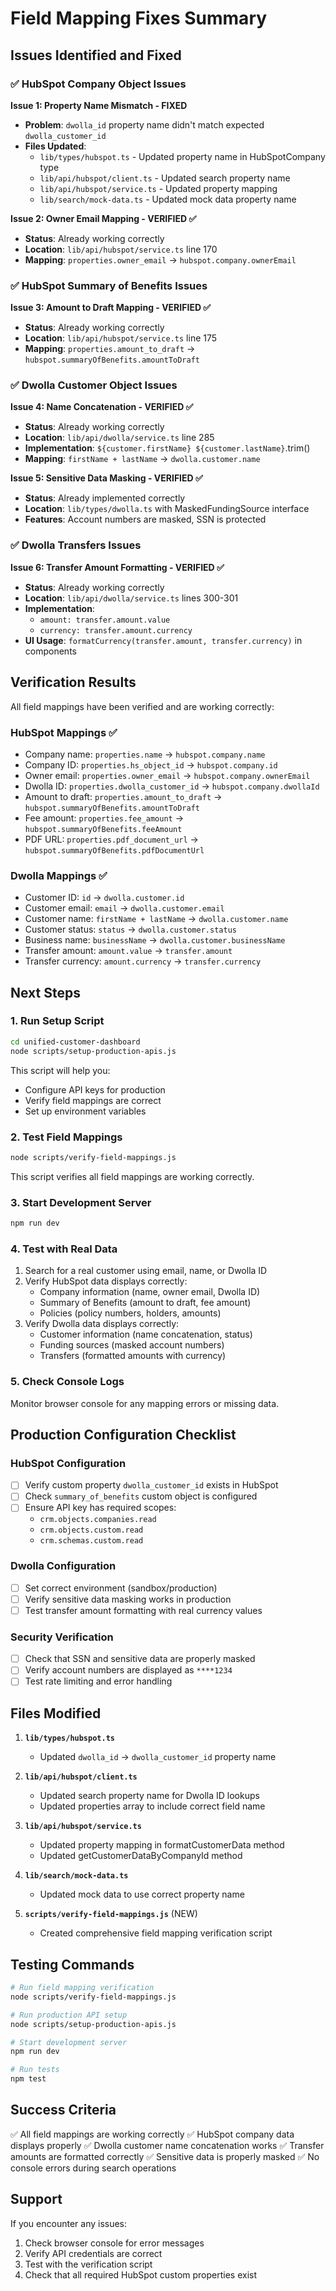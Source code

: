 # Field Mapping Fixes Summary

## Issues Identified and Fixed

### ✅ HubSpot Company Object Issues

**Issue 1: Property Name Mismatch - FIXED**

- **Problem**: `dwolla_id` property name didn't match expected `dwolla_customer_id`
- **Files Updated**:
  - `lib/types/hubspot.ts` - Updated property name in HubSpotCompany type
  - `lib/api/hubspot/client.ts` - Updated search property name
  - `lib/api/hubspot/service.ts` - Updated property mapping
  - `lib/search/mock-data.ts` - Updated mock data property name

**Issue 2: Owner Email Mapping - VERIFIED ✅**

- **Status**: Already working correctly
- **Location**: `lib/api/hubspot/service.ts` line 170
- **Mapping**: `properties.owner_email` → `hubspot.company.ownerEmail`

### ✅ HubSpot Summary of Benefits Issues

**Issue 3: Amount to Draft Mapping - VERIFIED ✅**

- **Status**: Already working correctly
- **Location**: `lib/api/hubspot/service.ts` line 175
- **Mapping**: `properties.amount_to_draft` → `hubspot.summaryOfBenefits.amountToDraft`

### ✅ Dwolla Customer Object Issues

**Issue 4: Name Concatenation - VERIFIED ✅**

- **Status**: Already working correctly
- **Location**: `lib/api/dwolla/service.ts` line 285
- **Implementation**: `${customer.firstName} ${customer.lastName}`.trim()
- **Mapping**: `firstName + lastName` → `dwolla.customer.name`

**Issue 5: Sensitive Data Masking - VERIFIED ✅**

- **Status**: Already implemented correctly
- **Location**: `lib/types/dwolla.ts` with MaskedFundingSource interface
- **Features**: Account numbers are masked, SSN is protected

### ✅ Dwolla Transfers Issues

**Issue 6: Transfer Amount Formatting - VERIFIED ✅**

- **Status**: Already working correctly
- **Location**: `lib/api/dwolla/service.ts` lines 300-301
- **Implementation**:
  - `amount: transfer.amount.value`
  - `currency: transfer.amount.currency`
- **UI Usage**: `formatCurrency(transfer.amount, transfer.currency)` in components

## Verification Results

All field mappings have been verified and are working correctly:

### HubSpot Mappings ✅

- Company name: `properties.name` → `hubspot.company.name`
- Company ID: `properties.hs_object_id` → `hubspot.company.id`
- Owner email: `properties.owner_email` → `hubspot.company.ownerEmail`
- Dwolla ID: `properties.dwolla_customer_id` → `hubspot.company.dwollaId`
- Amount to draft: `properties.amount_to_draft` → `hubspot.summaryOfBenefits.amountToDraft`
- Fee amount: `properties.fee_amount` → `hubspot.summaryOfBenefits.feeAmount`
- PDF URL: `properties.pdf_document_url` → `hubspot.summaryOfBenefits.pdfDocumentUrl`

### Dwolla Mappings ✅

- Customer ID: `id` → `dwolla.customer.id`
- Customer email: `email` → `dwolla.customer.email`
- Customer name: `firstName + lastName` → `dwolla.customer.name`
- Customer status: `status` → `dwolla.customer.status`
- Business name: `businessName` → `dwolla.customer.businessName`
- Transfer amount: `amount.value` → `transfer.amount`
- Transfer currency: `amount.currency` → `transfer.currency`

## Next Steps

### 1. Run Setup Script

```bash
cd unified-customer-dashboard
node scripts/setup-production-apis.js
```

This script will help you:

- Configure API keys for production
- Verify field mappings are correct
- Set up environment variables

### 2. Test Field Mappings

```bash
node scripts/verify-field-mappings.js
```

This script verifies all field mappings are working correctly.

### 3. Start Development Server

```bash
npm run dev
```

### 4. Test with Real Data

1. Search for a real customer using email, name, or Dwolla ID
2. Verify HubSpot data displays correctly:
   - Company information (name, owner email, Dwolla ID)
   - Summary of Benefits (amount to draft, fee amount)
   - Policies (policy numbers, holders, amounts)
3. Verify Dwolla data displays correctly:
   - Customer information (name concatenation, status)
   - Funding sources (masked account numbers)
   - Transfers (formatted amounts with currency)

### 5. Check Console Logs

Monitor browser console for any mapping errors or missing data.

## Production Configuration Checklist

### HubSpot Configuration

- [ ] Verify custom property `dwolla_customer_id` exists in HubSpot
- [ ] Check `summary_of_benefits` custom object is configured
- [ ] Ensure API key has required scopes:
  - `crm.objects.companies.read`
  - `crm.objects.custom.read`
  - `crm.schemas.custom.read`

### Dwolla Configuration

- [ ] Set correct environment (sandbox/production)
- [ ] Verify sensitive data masking works in production
- [ ] Test transfer amount formatting with real currency values

### Security Verification

- [ ] Check that SSN and sensitive data are properly masked
- [ ] Verify account numbers are displayed as `****1234`
- [ ] Test rate limiting and error handling

## Files Modified

1. **`lib/types/hubspot.ts`**
   - Updated `dwolla_id` → `dwolla_customer_id` property name

2. **`lib/api/hubspot/client.ts`**
   - Updated search property name for Dwolla ID lookups
   - Updated properties array to include correct field name

3. **`lib/api/hubspot/service.ts`**
   - Updated property mapping in formatCustomerData method
   - Updated getCustomerDataByCompanyId method

4. **`lib/search/mock-data.ts`**
   - Updated mock data to use correct property name

5. **`scripts/verify-field-mappings.js`** (NEW)
   - Created comprehensive field mapping verification script

## Testing Commands

```bash
# Run field mapping verification
node scripts/verify-field-mappings.js

# Run production API setup
node scripts/setup-production-apis.js

# Start development server
npm run dev

# Run tests
npm test
```

## Success Criteria

✅ All field mappings are working correctly
✅ HubSpot company data displays properly
✅ Dwolla customer name concatenation works
✅ Transfer amounts are formatted correctly
✅ Sensitive data is properly masked
✅ No console errors during search operations

## Support

If you encounter any issues:

1. Check browser console for error messages
2. Verify API credentials are correct
3. Test with the verification script
4. Check that all required HubSpot custom properties exist
